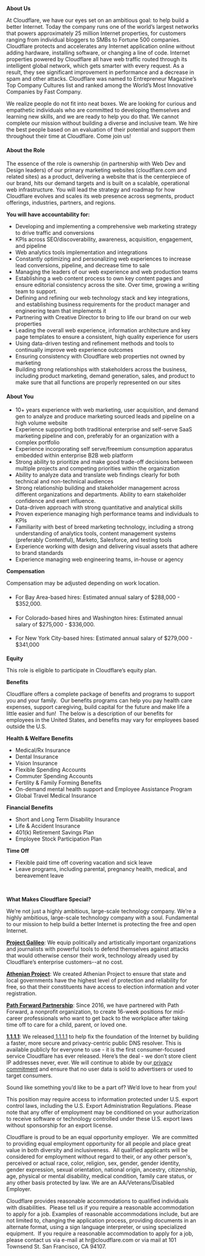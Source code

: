 <div class="content-intro">
	<div><strong>About Us</strong></div>
	<div>
		<p><span style="font-weight: 400;">At Cloudflare, we have our eyes set on an ambitious goal: to help build a better Internet. Today the company runs one of the world’s largest networks that powers approximately 25 million Internet properties, for customers ranging from individual bloggers to SMBs to Fortune 500 companies. Cloudflare protects and accelerates any Internet application online without adding hardware, installing software, or changing a line of code. Internet properties powered by Cloudflare all have web traffic routed through its intelligent global network, which gets smarter with every request. As a result, they see significant improvement in performance and a decrease in spam and other attacks. Cloudflare was named to Entrepreneur Magazine’s Top Company Cultures list and ranked among the World’s Most Innovative Companies by Fast Company.</span><span style="font-weight: 400;">&nbsp;</span></p>
		<p><span style="font-weight: 400;">We realize people do not fit into neat boxes. We are looking for curious and empathetic individuals who are committed to developing themselves and learning new skills, and we are ready to help you do that. We cannot complete our mission without building a diverse and inclusive team. We hire the best people based on an evaluation of their potential and support them throughout their time at Cloudflare. Come join us!&nbsp;</span></p>
	</div>
</div>
<h4><strong>About the Role&nbsp;</strong></h4>
<p><span style="font-weight: 400;">The essence of the role is ownership (in partnership with Web Dev and Design leaders) of our primary marketing websites (cloudflare.com and related sites) as a product, delivering a website that is the centerpiece of our brand, hits our demand targets and is built on a scalable, operational web infrastructure. You will lead the strategy and roadmap for how Cloudflare evolves and scales its web presence across segments, product offerings, industries, partners, and regions.&nbsp;</span></p>
<p><strong>You will have accountability for:&nbsp;</strong></p>
<ul>
	<li style="font-weight: 400;"><span style="font-weight: 400;">Developing and implementing a comprehensive web marketing strategy to drive traffic and conversions</span></li>
	<li style="font-weight: 400;"><span style="font-weight: 400;">KPIs across SEO/discoverability, awareness, acquisition, engagement, and pipeline</span></li>
	<li style="font-weight: 400;"><span style="font-weight: 400;">Web analytics tools implementation and integrations</span></li>
	<li style="font-weight: 400;"><span style="font-weight: 400;">Constantly optimizing and personalizing web experiences to increase lead conversions, pipeline, and decrease time to sale</span></li>
	<li style="font-weight: 400;"><span style="font-weight: 400;">Managing the leaders of our web experience and web production teams</span></li>
	<li style="font-weight: 400;"><span style="font-weight: 400;">Establishing a web content process to own key content pages and ensure editorial consistency across the site. Over time, growing a writing team to support.</span></li>
	<li style="font-weight: 400;"><span style="font-weight: 400;">Defining and refining our web technology stack and key integrations, and establishing business requirements for the product manager and engineering team that implements it</span></li>
	<li style="font-weight: 400;"><span style="font-weight: 400;">Partnering with Creative Director to bring to life our brand on our web properties</span></li>
	<li style="font-weight: 400;"><span style="font-weight: 400;">Leading the overall web experience, information architecture and key page templates to ensure a consistent, high quality experience for users</span></li>
	<li style="font-weight: 400;"><span style="font-weight: 400;">Using data-driven testing and refinement methods and tools to continually improve web experience outcomes</span></li>
	<li style="font-weight: 400;"><span style="font-weight: 400;">Ensuring consistency with Cloudflare web properties not owned by marketing</span></li>
	<li style="font-weight: 400;"><span style="font-weight: 400;">Building strong relationships with stakeholders across the business, including product marketing, demand generation, sales, and product to make sure that all functions are properly represented on our sites</span></li>
</ul>
<h4><strong>About You</strong></h4>
<ul>
	<li style="font-weight: 400;"><span style="font-weight: 400;">10+ years experience with web marketing, user acquisition, and demand gen to analyze and produce marketing sourced leads and pipeline on a high volume website</span></li>
	<li style="font-weight: 400;"><span style="font-weight: 400;">Experience supporting both traditional enterprise and self-serve SaaS marketing pipeline and con, preferably for an organization with a complex portfolio</span></li>
	<li style="font-weight: 400;"><span style="font-weight: 400;">Experience incorporating self serve/freemium consumption apparatus embedded within enterprise B2B web platform</span></li>
	<li style="font-weight: 400;"><span style="font-weight: 400;">Strong ability to prioritize and make good trade-off decisions between multiple projects and competing priorities within the organization</span></li>
	<li style="font-weight: 400;"><span style="font-weight: 400;">Ability to analyze data and translate web findings clearly for both technical and non-technical audiences</span></li>
	<li style="font-weight: 400;"><span style="font-weight: 400;">Strong relationship building and stakeholder management across different organizations and departments. Ability to earn stakeholder confidence and exert influence.</span></li>
	<li style="font-weight: 400;"><span style="font-weight: 400;">Data-driven approach with strong quantitative and analytical skills</span></li>
	<li style="font-weight: 400;"><span style="font-weight: 400;">Proven experience managing high performance teams and individuals to KPIs</span></li>
	<li style="font-weight: 400;"><span style="font-weight: 400;">Familiarity with best of breed marketing technology, including a strong understanding of analytics tools, content management systems (preferably Contentful), Marketo, Salesforce, and testing tools</span></li>
	<li style="font-weight: 400;"><span style="font-weight: 400;">Experience working with design and delivering visual assets that adhere to brand standards</span></li>
	<li style="font-weight: 400;"><span style="font-weight: 400;">Experience managing web engineering teams, in-house or agency</span></li>
</ul>
<p><strong>Compensation</strong></p>
<p><span style="font-weight: 400;">Compensation may be adjusted depending on work location.</span></p>
<ul>
	<li style="font-weight: 400;">
		<h4><span style="font-weight: 400;">For Bay Area-based hires: Estimated annual salary of $288,000 - $352,000.</span></h4>
	</li>
	<li style="font-weight: 400;">
		<h4><span style="font-weight: 400;">For Colorado-based hires and Washington hires: Estimated annual salary of $275,000 - $336,000.</span></h4>
	</li>
	<li style="font-weight: 400;">
		<h4><span style="font-weight: 400;">For New York City-based hires: Estimated annual salary of $279,000 - $341,000</span></h4>
	</li>
</ul>
<p><strong>Equity</strong></p>
<p><span style="font-weight: 400;">This role is eligible to participate in Cloudflare’s equity plan.</span></p>
<p><strong>Benefits</strong></p>
<p><span style="font-weight: 400;">Cloudflare offers a complete package of benefits and programs to support you and your family.&nbsp; Our benefits programs can help you pay health care expenses, support caregiving, build capital for the future and make life a little easier and fun!&nbsp; The below is a description of our benefits for employees in the United States, and benefits may vary for employees based outside the U.S.</span></p>
<p><strong>Health &amp; Welfare Benefits</strong></p>
<ul>
	<li style="font-weight: 400;"><span style="font-weight: 400;">Medical/Rx Insurance</span></li>
	<li style="font-weight: 400;"><span style="font-weight: 400;">Dental Insurance</span></li>
	<li style="font-weight: 400;"><span style="font-weight: 400;">Vision Insurance</span></li>
	<li style="font-weight: 400;"><span style="font-weight: 400;">Flexible Spending Accounts</span></li>
	<li style="font-weight: 400;"><span style="font-weight: 400;">Commuter Spending Accounts</span></li>
	<li style="font-weight: 400;"><span style="font-weight: 400;">Fertility &amp; Family Forming Benefits</span></li>
	<li style="font-weight: 400;"><span style="font-weight: 400;">On-demand mental health support and Employee Assistance Program</span></li>
	<li style="font-weight: 400;"><span style="font-weight: 400;">Global Travel Medical Insurance</span></li>
</ul>
<p><strong>Financial Benefits</strong></p>
<ul>
	<li style="font-weight: 400;"><span style="font-weight: 400;">Short and Long Term Disability Insurance</span></li>
	<li style="font-weight: 400;"><span style="font-weight: 400;">Life &amp; Accident Insurance</span></li>
	<li style="font-weight: 400;"><span style="font-weight: 400;">401(k) Retirement Savings Plan</span></li>
	<li style="font-weight: 400;"><span style="font-weight: 400;">Employee Stock Participation Plan</span></li>
</ul>
<p><strong>Time Off</strong></p>
<ul>
	<li style="font-weight: 400;"><span style="font-weight: 400;">Flexible paid time off covering vacation and sick leave</span></li>
	<li style="font-weight: 400;"><span style="font-weight: 400;">Leave programs, including parental, pregnancy health, medical, and bereavement leave</span></li>
</ul>
<p><span style="font-weight: 400;">&nbsp;</span></p>
<div class="content-conclusion">
	<p><strong>What Makes Cloudflare Special?</strong></p>
	<p><span style="font-weight: 400;">We’re not just a highly ambitious, large-scale technology company. We’re a highly ambitious, large-scale technology company with a soul. Fundamental to our mission to help build a better Internet is protecting the free and open Internet.</span></p>
	<p><a href="https://blog.cloudflare.com/protecting-free-expression-online/"><strong>Project Galileo</strong></a><span style="font-weight: 400;">: We equip politically and artistically important organizations and journalists with powerful tools to defend themselves against attacks that would otherwise censor their work, technology already used by Cloudflare’s enterprise customers--at no cost.</span></p>
	<p><strong><a href="https://www.cloudflare.com/athenian/">Athenian Project</a></strong><span style="font-weight: 400;">: We created Athenian Project to ensure that state and local governments have the highest level of protection and reliability for free, so that their constituents have access to election information and voter registration.</span></p>
	<p><a href="https://blog.cloudflare.com/tag/path-forward/"><strong>Path Forward Partnership</strong></a><span style="font-weight: 400;">: Since 2016, we have partnered with Path Forward, a nonprofit organization, to create 16-week positions for mid-career professionals who want to get back to the workplace after taking time off to care for a child, parent, or loved one.</span></p>
	<p><a href="https://1.1.1.1/"><strong>1.1.1.1</strong></a><span style="font-weight: 400;">: We released</span><a href="https://1.1.1.1/"> <span style="font-weight: 400;">1.1.1.1</span></a><span style="font-weight: 400;"> to help fix the foundation of the Internet by building a faster, more secure and privacy-centric public DNS resolver. This is available publicly for everyone to use - it is the first consumer-focused service Cloudflare has ever released. Here’s the deal - we don’t store client IP addresses never, ever. We will continue to abide by our</span><a href="https://developers.cloudflare.com/1.1.1.1/privacy/public-dns-resolver"> privacy commitment</a><span style="font-weight: 400;"> and ensure that no user data is sold to advertisers or used to target consumers.</span></p>
	<p><span style="font-weight: 400;">Sound like something you’d like to be a part of? We’d love to hear from you!</span></p>
	<p><span style="font-weight: 400;">This position may require access to information protected under U.S. export control laws, including the U.S. Export Administration Regulations. Please note that any offer of employment may be conditioned on your authorization to receive software or technology controlled under these U.S. export laws without sponsorship for an export license.</span></p>
	<p><span style="font-weight: 400;">Cloudflare is proud to be an equal opportunity employer. &nbsp;We are committed to providing equal employment opportunity for all people and place great value in both diversity and inclusiveness. &nbsp;All qualified applicants will be considered for employment without regard to their, or any other person's, perceived or actual</span> <span style="font-weight: 400;">race, color, religion, sex, gender, gender identity, gender expression, sexual orientation, national origin, ancestry, citizenship, age, physical or mental disability, medical condition, family care status, or any other basis protected by law. </span><span style="font-weight: 400;">We are an AA/Veterans/Disabled Employer.</span></p>
	<p><span style="font-weight: 400;">Cloudflare provides reasonable accommodations to qualified individuals with disabilities. &nbsp;Please tell us if you require a reasonable accommodation to apply for a job. Examples of reasonable accommodations include, but are not limited to, changing the application process, providing documents in an alternate format, using a sign language interpreter, or using specialized equipment. &nbsp;If you require a reasonable accommodation to apply for a job, please contact us via e-mail at </span><span style="font-weight: 400;">hr@cloudflare.com</span><span style="font-weight: 400;"> or via mail at 101 Townsend St. San Francisco, CA 94107.</span></p>
</div>